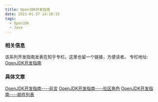 ```yaml
---
title: OpenJDK开发指南
date: 2021-01-27 14:18:15
tags:
  - OpenJDK
  - Java
---
```


### 相关信息
该系列开发指南发表在知乎专栏。这里也留一个链接，方便读者。
专栏地址: [OpenJDK开发指南](https://www.zhihu.com/column/c_1336779862313566208)

### 具体文章
[OpenJDK开发指南----前言](https://zhuanlan.zhihu.com/p/347268725)
[OpenJDK开发指南----社区角色](https://zhuanlan.zhihu.com/p/347754486)
[OpenJDK开发指南----邮件列表](https://zhuanlan.zhihu.com/p/367499011)

